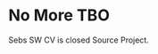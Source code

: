 # No More TBO                                                                                                                                                      
Sebs SW CV is closed Source Project.


